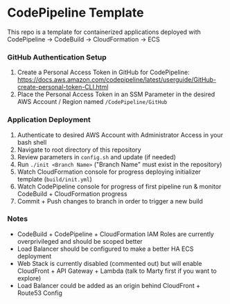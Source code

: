 # CodePipeline Template

This repo is a template for containerized applications deployed with CodePipeline -> CodeBuild -> CloudFormation -> ECS

### GitHub Authentication Setup

1. Create a Personal Access Token in GitHub for CodePipeline: https://docs.aws.amazon.com/codepipeline/latest/userguide/GitHub-create-personal-token-CLI.html
2. Place the Personal Access Token in an SSM Parameter in the desired AWS Account / Region named `/CodePipeline/GitHub`

### Application Deployment

1. Authenticate to desired AWS Account with Administrator Access in your bash shell
2. Navigate to root directory of this repository
3. Review parameters in `config.sh` and update (if needed)
4. Run `./init <Branch Name>` ("Branch Name" must exist in the repository)
5. Watch CloudFormation console for progress deploying initializer template (`build/init.yml`)
6. Watch CodePipeline console for progress of first pipeline run & monitor CodeBuild + CloudFormation progress
7. Commit + Push changes to branch in order to trigger a new build

### Notes

* CodeBuild + CodePipeline + CloudFormation IAM Roles are currently overprivileged and should be scoped better 
* Load Balancer should be configured to make a better HA ECS deployment
* Web Stack is currently disabled (commented out) but will enable CloudFront + API Gateway + Lambda (talk to Marty first if you want to explore)
* Load Balancer could be added as an origin behind CloudFront + Route53 Config
